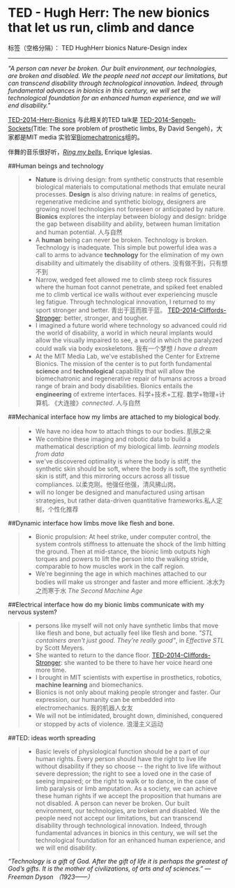 # TED - Hugh Herr: The new bionics that let us run, climb and dance

标签（空格分隔）： TED HughHerr bionics Nature-Design index

---

*"A person can never be broken. Our built environment, our technologies, are broken and disabled. 
We the people need not accept our limitations, but can transcend disability through technological innovation. 
Indeed, through fundamental advances in bionics in this century, we will set the technological foundation for an enhanced human experience, and we will end disability."*

[TED-2014-Herr-Bionics][1] 与此相关的TED talk是 [TED-2014-Sengeh-Sockets][2](Title: The sore problem of prosthetic limbs, By David Sengeh)，大家都是MIT media 实验室[Biomechatronics][3]组的。

伴舞的音乐很好听，[*Ring my bells*][5], Enrique Iglesias.

[1]:https://www.ted.com/talks/hugh_herr_the_new_bionics_that_let_us_run_climb_and_dance
[2]:http://www.ted.com/talks/david_sengeh_the_sore_problem_of_prosthetic_limbs
[3]:http://biomech.media.mit.edu/people/
[5]: http://web.kugou.com/?action=single&hash=4c9c596c2c2b8269e6b0d95a12d5eb2b&filename=Enrique%20Iglesias%20-%20Ring%20My%20Bells&issoft=1&bind=0&timelen=0&chl=sina&microblog=2&chanelId=0

##Human beings and technology
>* **Nature** is driving design: from synthetic constructs that resemble biological materials to computational methods that emulate neural processes.
**Design** is also driving nature: in realms of genetics, regenerative medicine and synthetic biology, designers are growing novel technologies not foreseen or anticipated by nature.
**Bionics** explores the interplay between biology and design: bridge the gap between disability and ability, between human limitation and human potential. 人与自然
>* A **human** being can never be broken. Technology is broken. Technology is inadequate. This simple but powerful idea was a call to arms to advance **technology** for the elimination of my own disability and ultimately the disability of others. 没有做不到，只有想不到
>* Narrow, wedged feet allowed me to climb steep rock fissures where the human foot cannot penetrate, and spiked feet enabled me to climb vertical ice walls without ever experiencing muscle leg fatigue. Through technological innovation, I returned to my sport stronger and better. 青出于蓝而胜于蓝。 [TED-2014-Cliffords-Stronger][4]: better, stronger, and tougher. 
>* I imagined a future world where technology so advanced could rid the world of disability, a world in which neural implants would allow the visually impaired to see, a world in which the paralyzed could walk via body exoskeletons. 我有一个梦想 *I have a dream*
>* At the MIT Media Lab, we've established the Center for Extreme Bionics. The mission of the center is to put forth fundamental **science** and **technological** capability that will allow the biomechatronic and regenerative repair of humans across a broad range of brain and body disabilities. Bionics entails the **engineering** of extreme interfaces. 科学+技术+工程. 数学+物理+计算机. 《大连接》*connected*. 人与自然

##Mechanical interface
how my limbs are attached to my biological body.
>* We have no idea how to attach things to our bodies. 肌肤之亲
>* We combine these imaging and robotic data to build a mathematical description of my biological limb. *learning models from data*
>* we've discovered optimality is where the body is stiff, the synthetic skin should be soft, where the body is soft, the synthetic skin is stiff, and this mirroring occurs across all tissue compliances. 以柔克刚。他强任他强，清风拂山岗。
>* will no longer be designed and manufactured using artisan strategies, but rather data-driven quantitative frameworks.私人定制，个性化推荐

##Dynamic interface
how limbs move like flesh and bone.
>* Bionic propulsion: At heel strike, under computer control, the system controls stiffness to attenuate the shock of the limb hitting the ground. Then at mid-stance, the bionic limb outputs high torques and powers to lift the person into the walking stride, comparable to how muscles work in the calf region.
>* We're beginning the age in which machines attached to our bodies will make us stronger and faster and more efficient. 冰水为之而寒于水 *The Second Machine Age*

##Electrical interface
how do my bionic limbs communicate with my nervous system?
>* persons like myself will not only have synthetic limbs that move like flesh and bone, but actually feel like flesh and bone. *"STL containers aren't just good. They’re really good"*, in *Effective STL* by Scott Meyers.
>*  She wanted to return to the dance floor. [TED-2014-Cliffords-Stronger][4]: she wanted to be there to have her voice heard one more time.
>*  I brought in MIT scientists with expertise in prosthetics, robotics, **machine learning** and biomechanics.
>* Bionics is not only about making people stronger and faster. Our expression, our humanity can be embedded into electromechanics. 我的机器人女友
>*  We will not be intimidated, brought down, diminished, conquered or stopped by acts of violence. 浪漫主义运动

##TED: ideas worth spreading
>*  Basic levels of physiological function should be a part of our human rights. Every person should have the right to live life without disability if they so choose -- the right to live life without severe depression; the right to see a loved one in the case of seeing impaired; or the right to walk or to dance, in the case of limb paralysis or limb amputation. 
As a society, we can achieve these human rights if we accept the proposition that humans are not disabled. A person can never be broken. Our built environment, our technologies, are broken and disabled. 
We the people need not accept our limitations, but can transcend disability through technological innovation. Indeed, through fundamental advances in bionics in this century, we will set the technological foundation for an enhanced human experience, and we will end disability.





*“Technology is a gift of God. After the gift of life it is perhaps the greatest of God’s gifts. It is the mother of civilizations, of arts and of sciences.”
—Freeman Dyson （1923——）*

[4]:https://www.zybuluo.com/velvel/note/33501







